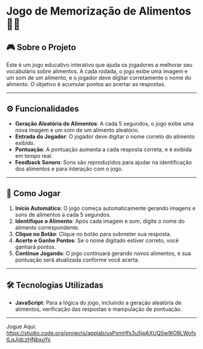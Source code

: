 # Jogo de Memorização de Alimentos 🍉🐔

## 🎮 **Sobre o Projeto**

Este é um jogo educativo interativo que ajuda os jogadores a melhorar seu vocabulário sobre alimentos. A cada rodada, o jogo exibe uma imagem e um som de um alimento, e o jogador deve digitar corretamente o nome do alimento. O objetivo é acumular pontos ao acertar as respostas.

---

## ⚙️ **Funcionalidades**

- **Geração Aleatória de Alimentos**: A cada 5 segundos, o jogo exibe uma nova imagem e um som de um alimento aleatório.
- **Entrada do Jogador**: O jogador deve digitar o nome correto do alimento exibido.
- **Pontuação**: A pontuação aumenta a cada resposta correta, e é exibida em tempo real.
- **Feedback Sonoro**: Sons são reproduzidos para ajudar na identificação dos alimentos e para interação com o jogo.

---

## 🧩 **Como Jogar**

1. **Início Automático**: O jogo começa automaticamente gerando imagens e sons de alimentos a cada 5 segundos.
2. **Identifique o Alimento**: Após cada imagem e som, digite o nome do alimento correspondente.
3. **Clique no Botão**: Clique no botão para submeter sua resposta.
4. **Acerte e Ganhe Pontos**: Se o nome digitado estiver correto, você ganhará pontos.
5. **Continue Jogando**: O jogo continuará gerando novos alimentos, e sua pontuação será atualizada conforme você acerta.

---

## 🛠️ **Tecnologias Utilizadas**

- **JavaScript**: Para a lógica do jogo, incluindo a geração aleatória de alimentos, verificação das respostas e manipulação de pontuação.

---
Jogue Aqui: https://studio.code.org/projects/applab/usPsmHfs3u5jpAXUQ5w9IO9LWofxtLqJjdczHNbxuYs
